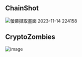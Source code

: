 ## ChainShot
![螢幕擷取畫面 2023-11-14 224158](https://github.com/z-institute/Web3-Frontend-Dev-Batch-2-HW/assets/13402112/a327ceef-6e71-46bc-bd63-e3e65a878834)

## CryptoZombies
![image](https://github.com/z-institute/Web3-Frontend-Dev-Batch-2-HW/assets/13402112/82bed6ec-ddff-4980-b74c-5a66c8552b49)

